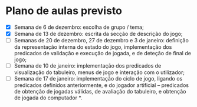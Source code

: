 # Plano de aulas previsto

- [x] Semana de 6 de dezembro: escolha de grupo / tema; 
- [x] Semana de 13 de dezembro: escrita da secção de descrição do jogo; 
- [ ] Semanas de 20 de dezembro, 27 de dezembro e 3 de janeiro: definição da representação interna do estado do jogo, implementação dos predicados de validação e execução de jogada, e de deteção de final de jogo; 
- [ ] Semana de 10 de janeiro: implementação dos predicados de visualização do tabuleiro, menus de jogo e interação com o utilizador; 
- [ ] Semana de 17 de janeiro: implementação do ciclo de jogo, ligando os predicados definidos anteriormente, e do jogador artificial – predicados de obtenção de jogadas válidas, de avaliação do tabuleiro, e obtenção de jogada do computador *.